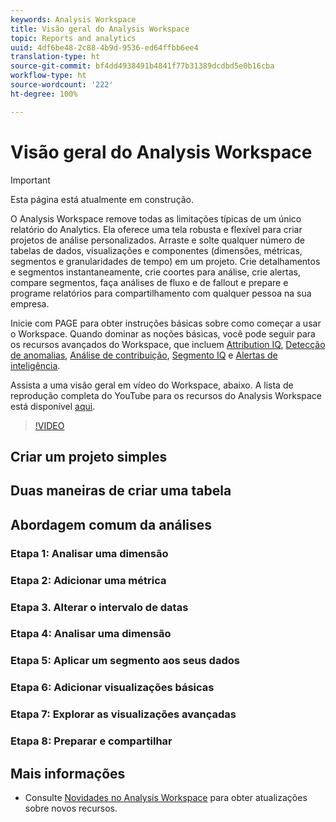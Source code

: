 ```yaml
---
keywords: Analysis Workspace
title: Visão geral do Analysis Workspace
topic: Reports and analytics
uuid: 4df6be48-2c88-4b9d-9536-ed64ffbb6ee4
translation-type: ht
source-git-commit: bf4dd4938491b4841f77b31389dcdbd5e0b16cba
workflow-type: ht
source-wordcount: '222'
ht-degree: 100%

---
```



# Visão geral do Analysis Workspace

>[!IMPORTANT]
>
>Esta página está atualmente em construção.

O Analysis Workspace remove todas as limitações típicas de um único relatório do Analytics. Ela oferece uma tela robusta e flexível para criar projetos de análise personalizados. Arraste e solte qualquer número de tabelas de dados, visualizações e componentes (dimensões, métricas, segmentos e granularidades de tempo) em um projeto. Crie detalhamentos e segmentos instantaneamente, crie coortes para análise, crie alertas, compare segmentos, faça análises de fluxo e de fallout e prepare e programe relatórios para compartilhamento com qualquer pessoa na sua empresa.

Inicie com PAGE para obter instruções básicas sobre como começar a usar o Workspace. Quando dominar as noções básicas, você pode seguir para os recursos avançados do Workspace, que incluem [Attribution IQ](/help/analyze/analysis-workspace/attribution/overview.md), [Detecção de anomalias](/help/analyze/analysis-workspace/virtual-analyst/c-anomaly-detection/anomaly-detection.md), [Análise de contribuição](/help/analyze/analysis-workspace/virtual-analyst/contribution-analysis/ca-tokens.md), [Segmento IQ](/help/analyze/analysis-workspace/segment-iq.md) e [Alertas de inteligência](/help/analyze/analysis-workspace/c-intelligent-alerts/intellligent-alerts.md).

Assista a uma visão geral em vídeo do Workspace, abaixo. A lista de reprodução completa do YouTube para os recursos do Analysis Workspace está disponível [aqui](https://www.youtube.com/channel/UC8I6bqCk7gO6YdoMz6W5fvw/playlists?view=50&amp;sort=dd&amp;shelf_id=7).
>[!VIDEO](https://video.tv.adobe.com/v/26266?quality=12&captions=por_br)


## Criar um projeto simples

## Duas maneiras de criar uma tabela

## Abordagem comum da análises

### Etapa 1: Analisar uma dimensão

### Etapa 2: Adicionar uma métrica

### Etapa 3. Alterar o intervalo de datas

### Etapa 4: Analisar uma dimensão

### Etapa 5: Aplicar um segmento aos seus dados

### Etapa 6: Adicionar visualizações básicas

### Etapa 7: Explorar as visualizações avançadas

### Etapa 8: Preparar e compartilhar

## Mais informações

* Consulte [Novidades no Analysis Workspace](/help/analyze/analysis-workspace/new-features-in-analysis-workspace.md) para obter atualizações sobre novos recursos.

